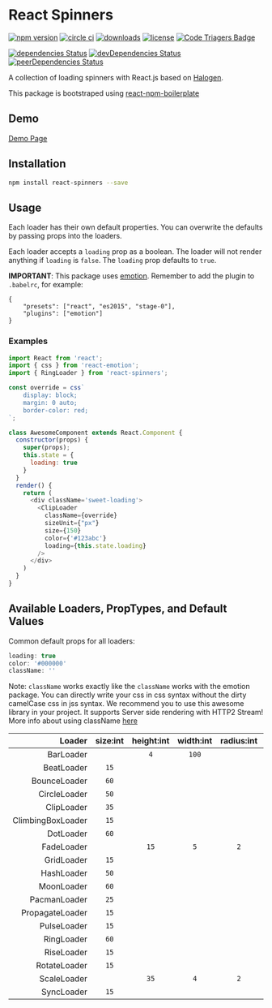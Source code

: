# React Spinners

[![npm version](https://badge.fury.io/js/react-spinners.svg)][npm_url]
[![circle ci](https://circleci.com/gh/davidhu2000/react-spinners.svg?style=shield)][ci_url]
[![downloads](https://img.shields.io/npm/dt/react-spinners.svg)][npm_url]
[![license](https://img.shields.io/npm/l/react-spinners.svg)][npm_url]
[![Code Triagers Badge](https://www.codetriage.com/davidhu2000/react-spinners/badges/users.svg)](https://www.codetriage.com/davidhu2000/react-spinners)

[![dependencies Status](https://david-dm.org/davidhu2000/react-spinners/status.svg)](https://david-dm.org/davidhu2000/react-spinners)
[![devDependencies Status](https://david-dm.org/davidhu2000/react-spinners/dev-status.svg)](https://david-dm.org/davidhu2000/react-spinners?type=dev)
[![peerDependencies Status](https://david-dm.org/davidhu2000/react-spinners/peer-status.svg)](https://david-dm.org/davidhu2000/react-spinners?type=peer)

[npm_url]: https://www.npmjs.org/package/react-spinners
[ci_url]: https://circleci.com/gh/davidhu2000/react-spinners

A collection of loading spinners with React.js based on [Halogen](https://github.com/yuanyan/halogen).

This package is bootstraped using [react-npm-boilerplate](https://github.com/juliancwirko/react-npm-boilerplate)

## Demo

[Demo Page](https://davidhu2000.github.io/react-spinners)

## Installation

```bash
npm install react-spinners --save
```

## Usage

Each loader has their own default properties. You can overwrite the defaults by passing props into the loaders.

Each loader accepts a `loading` prop as a boolean. The loader will not render anything if `loading` is `false`. The `loading` prop defaults to `true`.

**IMPORTANT**: This package uses [emotion](https://github.com/emotion-js/emotion). Remember to add the plugin to `.babelrc`, for example: 

```
{
    "presets": ["react", "es2015", "stage-0"],
    "plugins": ["emotion"]
}
```

### Examples
 
```js
import React from 'react';
import { css } from 'react-emotion';
import { RingLoader } from 'react-spinners';

const override = css`
    display: block;
    margin: 0 auto;
    border-color: red;
`;

class AwesomeComponent extends React.Component {
  constructor(props) {
    super(props);
    this.state = {
      loading: true
    }
  }
  render() {
    return (
      <div className='sweet-loading'>
        <ClipLoader
          className={override}
          sizeUnit={"px"}
          size={150}
          color={'#123abc'}
          loading={this.state.loading}
        />
      </div> 
    )
  }
}
```

## Available Loaders, PropTypes, and Default Values

Common default props for all loaders:

```js
loading: true
color: '#000000'
className: ''
```
Note:
`className` works exactly like the `className` works with the emotion package.
You can directly write your css in css syntax without the dirty camelCase css in jss syntax.
We recommend you to use this awesome library in your project. It supports Server side rendering with HTTP2 Stream! 
More info about using className [here](https://emotion.sh/docs/css)



Loader                  | size:int | height:int | width:int | radius:int | margin:str
-----------------------:|:--------:|:----------:|:---------:|:----------:|:---------:
BarLoader               |          | `4`        | `100`     |            |
BeatLoader              | `15`     |            |           |            | `2px`
BounceLoader            | `60`     |            |           |            |
CircleLoader            | `50`     |            |           |            |
ClipLoader              | `35`     |            |           |            |
ClimbingBoxLoader       | `15`     |            |           |            |
DotLoader               | `60`     |            |           |            | `2px`
FadeLoader              |          | `15`       | `5`       | `2`        | `2px`
GridLoader              | `15`     |            |           |            |
HashLoader              | `50`     |            |           |            | `2px`
MoonLoader              | `60`     |            |           |            | `2px`
PacmanLoader            | `25`     |            |           |            | `2px`
PropagateLoader         | `15`     |            |           |            |
PulseLoader             | `15`     |            |           |            | `2px`
RingLoader              | `60`     |            |           |            | `2px`
RiseLoader              | `15`     |            |           |            | `2px`
RotateLoader            | `15`     |            |           |            | `2px`
ScaleLoader             |          | `35`       | `4`       | `2`        | `2px`
SyncLoader              | `15`     |            |           |            | `2px`
